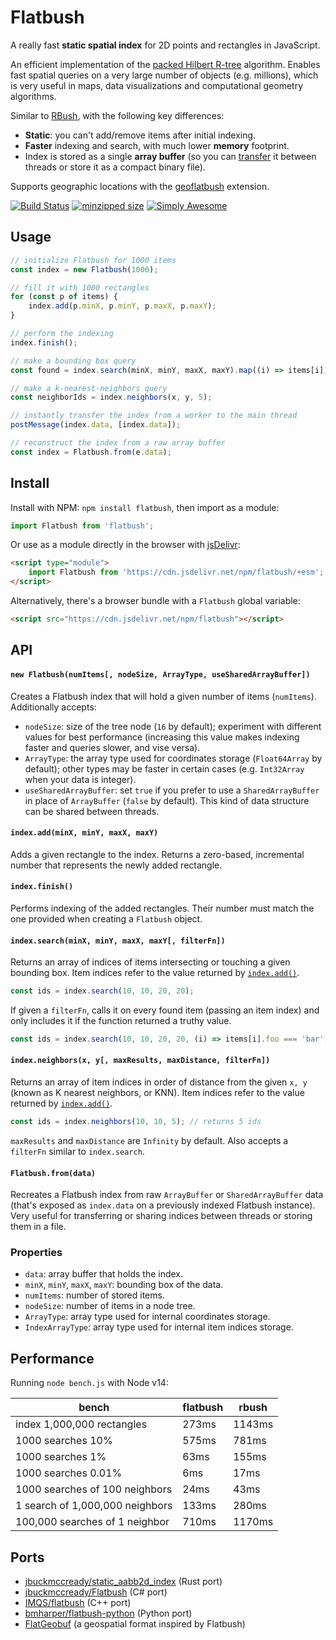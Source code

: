 # Flatbush

A really fast **static spatial index** for 2D points and rectangles in JavaScript.

An efficient implementation of the [packed Hilbert R-tree](https://en.wikipedia.org/wiki/Hilbert_R-tree#Packed_Hilbert_R-trees) algorithm. Enables fast spatial queries on a very large number of objects (e.g. millions), which is very useful in maps, data visualizations and computational geometry algorithms.

Similar to [RBush](https://github.com/mourner/rbush), with the following key differences:

- **Static**: you can't add/remove items after initial indexing.
- **Faster** indexing and search, with much lower **memory** footprint.
- Index is stored as a single **array buffer** (so you can [transfer](https://developer.mozilla.org/en-US/docs/Glossary/Transferable_objects) it between threads or store it as a compact binary file).

Supports geographic locations with the [geoflatbush](https://github.com/mourner/geoflatbush) extension.

[![Build Status](https://github.com/mourner/flatbush/workflows/Node/badge.svg?branch=master)](https://github.com/mourner/flatbush/actions)
[![minzipped size](https://badgen.net/bundlephobia/minzip/flatbush)](https://esm.run/flatbush)
[![Simply Awesome](https://img.shields.io/badge/simply-awesome-brightgreen.svg)](https://github.com/mourner/projects)

## Usage

```js
// initialize Flatbush for 1000 items
const index = new Flatbush(1000);

// fill it with 1000 rectangles
for (const p of items) {
    index.add(p.minX, p.minY, p.maxX, p.maxY);
}

// perform the indexing
index.finish();

// make a bounding box query
const found = index.search(minX, minY, maxX, maxY).map((i) => items[i]);

// make a k-nearest-neighbors query
const neighborIds = index.neighbors(x, y, 5);

// instantly transfer the index from a worker to the main thread
postMessage(index.data, [index.data]);

// reconstruct the index from a raw array buffer
const index = Flatbush.from(e.data);

```

## Install

Install with NPM: `npm install flatbush`, then import as a module:

```js
import Flatbush from 'flatbush';
```

Or use as a module directly in the browser with [jsDelivr](https://www.jsdelivr.com/esm):

```html
<script type="module">
    import Flatbush from 'https://cdn.jsdelivr.net/npm/flatbush/+esm';
</script>
```

Alternatively, there's a browser bundle with a `Flatbush` global variable:

```html
<script src="https://cdn.jsdelivr.net/npm/flatbush"></script>
```

## API

#### `new Flatbush(numItems[, nodeSize, ArrayType, useSharedArrayBuffer])`

Creates a Flatbush index that will hold a given number of items (`numItems`). Additionally accepts:

- `nodeSize`: size of the tree node (`16` by default); experiment with different values for best performance (increasing this value makes indexing faster and queries slower, and vise versa).
- `ArrayType`: the array type used for coordinates storage (`Float64Array` by default);
other types may be faster in certain cases (e.g. `Int32Array` when your data is integer).
- `useSharedArrayBuffer`: set `true` if you prefer to use a `SharedArrayBuffer` in place of `ArrayBuffer` (`false` by default). This kind of data structure can be shared between threads.

#### `index.add(minX, minY, maxX, maxY)`

Adds a given rectangle to the index. Returns a zero-based, incremental number that represents the newly added rectangle.

#### `index.finish()`

Performs indexing of the added rectangles.
Their number must match the one provided when creating a `Flatbush` object.

#### `index.search(minX, minY, maxX, maxY[, filterFn])`

Returns an array of indices of items intersecting or touching a given bounding box. Item indices refer to the value returned by [`index.add()`](#indexaddminx-miny-maxx-maxy).

```js
const ids = index.search(10, 10, 20, 20);
```

If given a `filterFn`, calls it on every found item (passing an item index)
and only includes it if the function returned a truthy value.

```js
const ids = index.search(10, 10, 20, 20, (i) => items[i].foo === 'bar');
```

#### `index.neighbors(x, y[, maxResults, maxDistance, filterFn])`

Returns an array of item indices in order of distance from the given `x, y`
(known as K nearest neighbors, or KNN). Item indices refer to the value returned by [`index.add()`](#indexaddminx-miny-maxx-maxy).

```js
const ids = index.neighbors(10, 10, 5); // returns 5 ids
```

`maxResults` and `maxDistance` are `Infinity` by default.
Also accepts a `filterFn` similar to `index.search`.

#### `Flatbush.from(data)`

Recreates a Flatbush index from raw `ArrayBuffer` or `SharedArrayBuffer` data
(that's exposed as `index.data` on a previously indexed Flatbush instance).
Very useful for transferring or sharing indices between threads or storing them in a file.

### Properties

- `data`: array buffer that holds the index.
- `minX`, `minY`, `maxX`, `maxY`: bounding box of the data.
- `numItems`: number of stored items.
- `nodeSize`: number of items in a node tree.
- `ArrayType`: array type used for internal coordinates storage.
- `IndexArrayType`: array type used for internal item indices storage.

## Performance

Running `node bench.js` with Node v14:

bench | flatbush | rbush
--- | --- | ---
index 1,000,000 rectangles | 273ms | 1143ms
1000 searches 10% | 575ms | 781ms
1000 searches 1% | 63ms | 155ms
1000 searches 0.01% | 6ms | 17ms
1000 searches of 100 neighbors | 24ms | 43ms
1 search of 1,000,000 neighbors | 133ms | 280ms
100,000 searches of 1 neighbor | 710ms | 1170ms

## Ports

- [jbuckmccready/static_aabb2d_index](https://github.com/jbuckmccready/static_aabb2d_index) (Rust port)
- [jbuckmccready/Flatbush](https://github.com/jbuckmccready/Flatbush) (C# port)
- [IMQS/flatbush](https://github.com/IMQS/flatbush) (C++ port)
- [bmharper/flatbush-python](https://github.com/bmharper/flatbush-python) (Python port)
- [FlatGeobuf](https://github.com/flatgeobuf/flatgeobuf) (a geospatial format inspired by Flatbush)
